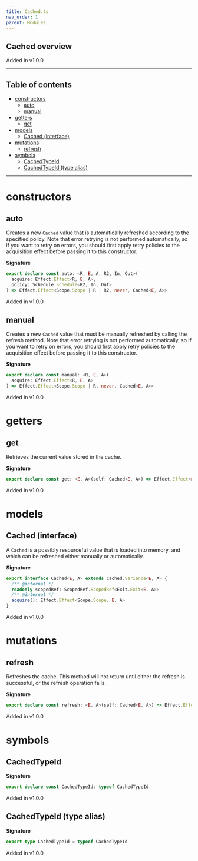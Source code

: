 ```yaml
---
title: Cached.ts
nav_order: 1
parent: Modules
---
```


## Cached overview

Added in v1.0.0

---

<h2 class="text-delta">Table of contents</h2>

- [constructors](#constructors)
  - [auto](#auto)
  - [manual](#manual)
- [getters](#getters)
  - [get](#get)
- [models](#models)
  - [Cached (interface)](#cached-interface)
- [mutations](#mutations)
  - [refresh](#refresh)
- [symbols](#symbols)
  - [CachedTypeId](#cachedtypeid)
  - [CachedTypeId (type alias)](#cachedtypeid-type-alias)

---

# constructors

## auto

Creates a new `Cached` value that is automatically refreshed according to
the specified policy. Note that error retrying is not performed
automatically, so if you want to retry on errors, you should first apply
retry policies to the acquisition effect before passing it to this
constructor.

**Signature**

```ts
export declare const auto: <R, E, A, R2, In, Out>(
  acquire: Effect.Effect<R, E, A>,
  policy: Schedule.Schedule<R2, In, Out>
) => Effect.Effect<Scope.Scope | R | R2, never, Cached<E, A>>
```

Added in v1.0.0

## manual

Creates a new `Cached` value that must be manually refreshed by calling
the refresh method. Note that error retrying is not performed
automatically, so if you want to retry on errors, you should first apply
retry policies to the acquisition effect before passing it to this
constructor.

**Signature**

```ts
export declare const manual: <R, E, A>(
  acquire: Effect.Effect<R, E, A>
) => Effect.Effect<Scope.Scope | R, never, Cached<E, A>>
```

Added in v1.0.0

# getters

## get

Retrieves the current value stored in the cache.

**Signature**

```ts
export declare const get: <E, A>(self: Cached<E, A>) => Effect.Effect<never, E, A>
```

Added in v1.0.0

# models

## Cached (interface)

A `Cached` is a possibly resourceful value that is loaded into memory, and
which can be refreshed either manually or automatically.

**Signature**

```ts
export interface Cached<E, A> extends Cached.Variance<E, A> {
  /** @internal */
  readonly scopedRef: ScopedRef.ScopedRef<Exit.Exit<E, A>>
  /** @internal */
  acquire(): Effect.Effect<Scope.Scope, E, A>
}
```

Added in v1.0.0

# mutations

## refresh

Refreshes the cache. This method will not return until either the refresh
is successful, or the refresh operation fails.

**Signature**

```ts
export declare const refresh: <E, A>(self: Cached<E, A>) => Effect.Effect<never, E, void>
```

Added in v1.0.0

# symbols

## CachedTypeId

**Signature**

```ts
export declare const CachedTypeId: typeof CachedTypeId
```

Added in v1.0.0

## CachedTypeId (type alias)

**Signature**

```ts
export type CachedTypeId = typeof CachedTypeId
```

Added in v1.0.0
